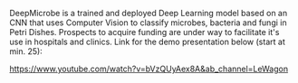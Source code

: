 DeepMicrobe is a trained and deployed Deep Learning model based on an CNN that uses Computer Vision to classify microbes, bacteria and fungi in Petri Dishes. Prospects to acquire funding are under way to facilitate it's use in hospitals and clinics.
Link for the demo presentation below (start at min. 25):

https://www.youtube.com/watch?v=bVzQUyAex8A&ab_channel=LeWagon
